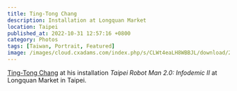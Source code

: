 ```yaml
---
title: Ting-Tong Chang
description: Installation at Longquan Market
location: Taipei
published_at: 2022-10-31 12:57:16 +0800
category: Photos
tags: [Taiwan, Portrait, Featured]
image: /images/cloud.cxadams.com/index.php/s/CLWt4eaLH8WBBJL/download/20200923-2004_Taipei_LongquanMarket_L1001284-0.jpg
---
```


[Ting-Tong Chang] at his installation *Taipei Robot Man 2.0:
Infodemic II* at Longquan Market in Taipei.

[Ting-Tong Chang]: https://www.tingtongchang.co.uk/
